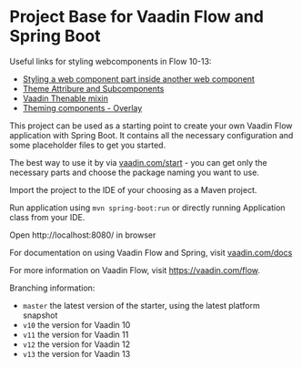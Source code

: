 # Project Base for Vaadin Flow and Spring Boot

Useful links for styling webcomponents in Flow 10-13:
 * [Styling a web component part inside another web component](https://vaadin.com/forum/thread/17596415/styling-a-web-component-part-inside-another-web-component)
 * [Theme Attribure and Subcomponents](https://github.com/vaadin/vaadin-themable-mixin/wiki/5.-Theme-Attribute-and-Subcomponents)
 * [Vaadin Thenable mixin](https://github.com/vaadin/vaadin-themable-mixin/wiki)
 * [Theming components - Overlay](https://vaadin.com/docs/v13/flow/theme/tutorial-theming-overlay.html)


This project can be used as a starting point to create your own Vaadin Flow application with Spring Boot.
It contains all the necessary configuration and some placeholder files to get you started.

The best way to use it by via [vaadin.com/start](https://vaadin.com/start) - you can get only the necessary parts and choose the package naming you want to use.

Import the project to the IDE of your choosing as a Maven project. 

Run application using `mvn spring-boot:run` or directly running Application class from your IDE.

Open http://localhost:8080/ in browser


For documentation on using Vaadin Flow and Spring, visit [vaadin.com/docs](https://vaadin.com/docs/v10/flow/spring/tutorial-spring-basic.html)

For more information on Vaadin Flow, visit https://vaadin.com/flow.

Branching information:
* `master` the latest version of the starter, using the latest platform snapshot
* `v10` the version for Vaadin 10
* `v11` the version for Vaadin 11
* `v12` the version for Vaadin 12
* `v13` the version for Vaadin 13
